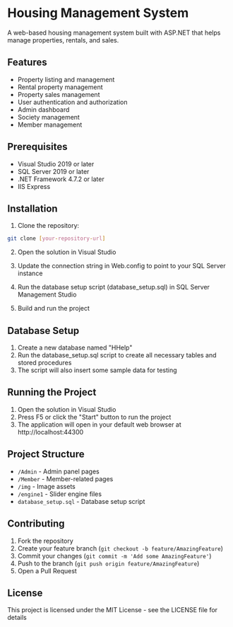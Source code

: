# Housing Management System

A web-based housing management system built with ASP.NET that helps manage properties, rentals, and sales.

## Features

- Property listing and management
- Rental property management
- Property sales management
- User authentication and authorization
- Admin dashboard
- Society management
- Member management

## Prerequisites

- Visual Studio 2019 or later
- SQL Server 2019 or later
- .NET Framework 4.7.2 or later
- IIS Express

## Installation

1. Clone the repository:
```bash
git clone [your-repository-url]
```

2. Open the solution in Visual Studio

3. Update the connection string in Web.config to point to your SQL Server instance

4. Run the database setup script (database_setup.sql) in SQL Server Management Studio

5. Build and run the project

## Database Setup

1. Create a new database named "HHelp"
2. Run the database_setup.sql script to create all necessary tables and stored procedures
3. The script will also insert some sample data for testing

## Running the Project

1. Open the solution in Visual Studio
2. Press F5 or click the "Start" button to run the project
3. The application will open in your default web browser at http://localhost:44300

## Project Structure

- `/Admin` - Admin panel pages
- `/Member` - Member-related pages
- `/img` - Image assets
- `/engine1` - Slider engine files
- `database_setup.sql` - Database setup script

## Contributing

1. Fork the repository
2. Create your feature branch (`git checkout -b feature/AmazingFeature`)
3. Commit your changes (`git commit -m 'Add some AmazingFeature'`)
4. Push to the branch (`git push origin feature/AmazingFeature`)
5. Open a Pull Request

## License

This project is licensed under the MIT License - see the LICENSE file for details 